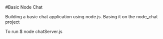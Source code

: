 #Basic Node Chat

Building a basic chat application using node.js. Basing it on the node\_chat project 

To run
$ node chatServer.js
